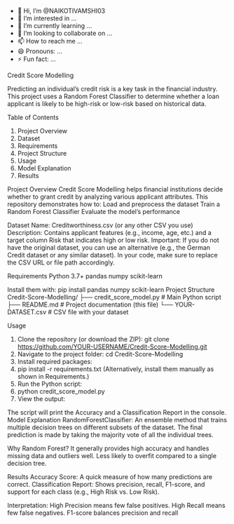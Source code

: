 - 👋 Hi, I’m @NAIKOTIVAMSHI03
- 👀 I’m interested in ...
- 🌱 I’m currently learning ...
- 💞️ I’m looking to collaborate on ...
- 📫 How to reach me ...
- 😄 Pronouns: ...
- ⚡ Fun fact: ...

<!---
NAIKOTIVAMSHI03/NAIKOTIVAMSHI03 is a ✨ special ✨ repository because its `README.md` (this file) appears on your GitHub profile.
You can click the Preview link to take a look at your changes.
--->
Credit Score Modelling

Predicting an individual’s credit risk is a key task in the financial industry. This project uses a Random Forest Classifier to determine whether a loan applicant is likely to be high-risk or low-risk based on historical data.

Table of Contents
1. Project Overview
2. Dataset
3. Requirements
4. Project Structure
5. Usage
6. Model Explanation
7. Results

Project Overview
Credit Score Modelling helps financial institutions decide whether to grant credit by analyzing various applicant attributes. This repository demonstrates how to:
Load and preprocess the dataset
Train a Random Forest Classifier
Evaluate the model’s performance

Dataset
Name: Creditworthiness.csv (or any other CSV you use)
Description: Contains applicant features (e.g., income, age, etc.) and a target column Risk that indicates high or low risk.
Important: If you do not have the original dataset, you can use an alternative (e.g., the German Credit dataset or any similar dataset). In your code, make sure to replace the CSV URL or file path accordingly.

Requirements
Python 3.7+
pandas
numpy
scikit-learn

Install them with:
pip install pandas numpy scikit-learn
Project Structure
Credit-Score-Modelling/
├── credit_score_model.py      # Main Python script
├── README.md                  # Project documentation (this file)
└── YOUR-DATASET.csv          # CSV file with your dataset

Usage
1. Clone the repository (or download the ZIP):
git clone https://github.com/YOUR-USERNAME/Credit-Score-Modelling.git
2. Navigate to the project folder:
cd Credit-Score-Modelling
3. Install required packages:
4. pip install -r requirements.txt
(Alternatively, install them manually as shown in Requirements.)
4. Run the Python script:
5. python credit_score_model.py
6. View the output:

The script will print the Accuracy and a Classification Report in the console.
Model Explanation
RandomForestClassifier:
An ensemble method that trains multiple decision trees on different subsets of the dataset.
The final prediction is made by taking the majority vote of all the individual trees.

Why Random Forest?
It generally provides high accuracy and handles missing data and outliers well.
Less likely to overfit compared to a single decision tree.

Results
Accuracy Score: A quick measure of how many predictions are correct.
Classification Report: Shows precision, recall, F1-score, and support for each class (e.g., High Risk vs. Low Risk).

Interpretation:
High Precision means few false positives.
High Recall means few false negatives.
F1-score balances precision and recall
